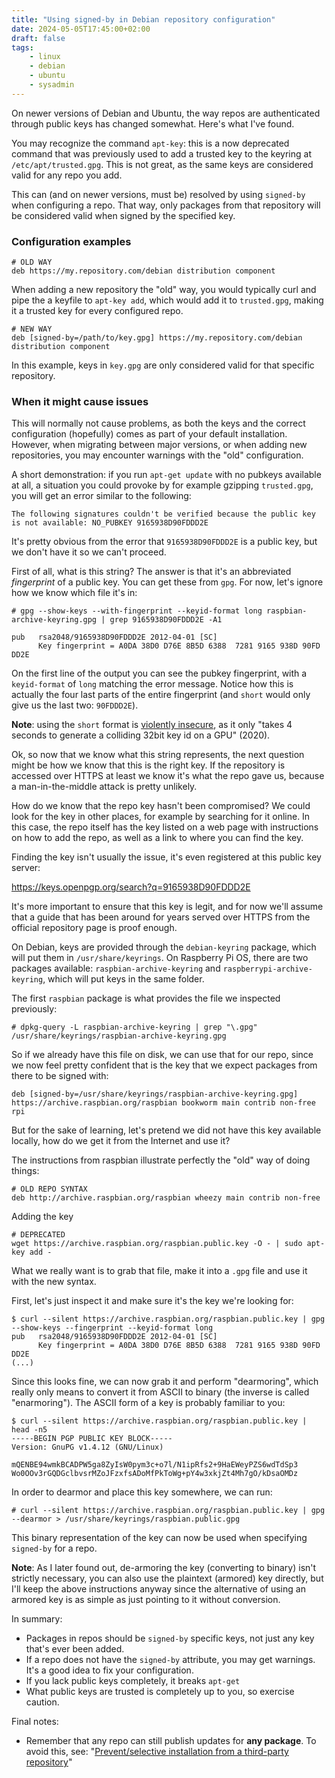 ```yaml
---
title: "Using signed-by in Debian repository configuration"
date: 2024-05-05T17:45:00+02:00
draft: false
tags:
    - linux
    - debian
    - ubuntu
    - sysadmin
---
```


On newer versions of Debian and Ubuntu, the way repos are authenticated
through public keys has changed somewhat. Here's what I've found.

You may recognize the command `apt-key`: this is a now deprecated
command that was previously used to add a trusted key to the keyring at
`/etc/apt/trusted.gpg`. This is not great, as the same keys are
considered valid for any repo you add.

This can (and on newer versions, must be) resolved by using `signed-by`
when configuring a repo. That way, only packages from that repository
will be considered valid when signed by the specified key.

### Configuration examples

```
# OLD WAY
deb https://my.repository.com/debian distribution component
```

When adding a new repository the "old" way, you would typically curl and
pipe the a keyfile to `apt-key add`, which would add it to
`trusted.gpg`, making it a trusted key for every configured repo.

```
# NEW WAY
deb [signed-by=/path/to/key.gpg] https://my.repository.com/debian distribution component
```

In this example, keys in `key.gpg` are only considered valid for that
specific repository.

### When it might cause issues

This will normally not cause problems, as both the keys and the correct
configuration (hopefully) comes as part of your default installation.
However, when migrating between major versions, or when adding new
repositories, you may encounter warnings with the "old" configuration.

A short demonstration: if you run `apt-get update` with no pubkeys
available at all, a situation you could provoke by for example gzipping
`trusted.gpg`, you will get an error similar to the following:

```
The following signatures couldn't be verified because the public key is not available: NO_PUBKEY 9165938D90FDDD2E
```

It's pretty obvious from the error that `9165938D90FDDD2E` is a public
key, but we don't have it so we can't proceed.

First of all, what is this string? The answer is that it's an
abbreviated *fingerprint* of a public key. You can get these from `gpg`.
For now, let's ignore how we know which file it's in:

```
# gpg --show-keys --with-fingerprint --keyid-format long raspbian-archive-keyring.gpg | grep 9165938D90FDDD2E -A1

pub   rsa2048/9165938D90FDDD2E 2012-04-01 [SC]
      Key fingerprint = A0DA 38D0 D76E 8B5D 6388  7281 9165 938D 90FD DD2E
```

On the first line of the output you can see the pubkey fingerprint, with
a `keyid-format` of `long` matching the error message. Notice how this
is actually the four last parts of the entire fingerprint (and `short`
would only give us the last two: `90FDDD2E`).

**Note**: using the `short` format is [violently
insecure](https://security.stackexchange.com/questions/84280/short-openpgp-key-ids-are-insecure-how-to-configure-gnupg-to-use-long-key-ids-i),
as it only "takes 4 seconds to generate a colliding 32bit key id on a
GPU" (2020).

Ok, so now that we know what this string represents, the next question
might be how we know that this is the right key. If the repository is
accessed over HTTPS at least we know it's what the repo gave us, because
a man-in-the-middle attack is pretty unlikely.

How do we know that the repo key hasn't been compromised? We could look
for the key in other places, for example by searching for it online. In
this case, the repo itself has the key listed on a web page with
instructions on how to add the repo, as well as a link to where you can
find the key.

Finding the key isn't usually the issue, it's even registered at this
public key server:

https://keys.openpgp.org/search?q=9165938D90FDDD2E

It's more important to ensure that this key is legit, and for now we'll
assume that a guide that has been around for years served over HTTPS
from the official repository page is proof enough.

On Debian, keys are provided through the `debian-keyring` package,
which will put them in `/usr/share/keyrings`. On Raspberry Pi OS, there
are two packages available: `raspbian-archive-keyring` and
`raspberrypi-archive-keyring`, which will put keys in the same folder.

The first `raspbian` package is what provides the file we inspected previously:

```
# dpkg-query -L raspbian-archive-keyring | grep "\.gpg"
/usr/share/keyrings/raspbian-archive-keyring.gpg
```

So if we already have this file on disk, we can use that for our repo,
since we now feel pretty confident that is the key that we expect
packages from there to be signed with:

```
deb [signed-by=/usr/share/keyrings/raspbian-archive-keyring.gpg] https://archive.raspbian.org/raspbian bookworm main contrib non-free rpi
```

But for the sake of learning, let's pretend we did not have this key
available locally, how do we get it from the Internet and use it?

The instructions from raspbian illustrate perfectly the "old" way of
doing things:

```
# OLD REPO SYNTAX
deb http://archive.raspbian.org/raspbian wheezy main contrib non-free
```
Adding the key
```
# DEPRECATED
wget https://archive.raspbian.org/raspbian.public.key -O - | sudo apt-key add -
```

What we really want is to grab that file, make it into a `.gpg` file and
use it with the new syntax.

First, let's just inspect it and make sure it's the key we're looking
for:

```
$ curl --silent https://archive.raspbian.org/raspbian.public.key | gpg --show-keys --fingerprint --keyid-format long
pub   rsa2048/9165938D90FDDD2E 2012-04-01 [SC]
      Key fingerprint = A0DA 38D0 D76E 8B5D 6388  7281 9165 938D 90FD DD2E
(...)
```

Since this looks fine, we can now grab it and perform "dearmoring", which really
only means to convert it from ASCII to binary (the inverse is called
"enarmoring"). The ASCII form of a key is probably familiar to you:

```
$ curl --silent https://archive.raspbian.org/raspbian.public.key | head -n5
-----BEGIN PGP PUBLIC KEY BLOCK-----
Version: GnuPG v1.4.12 (GNU/Linux)

mQENBE94wmkBCADPW5ga8ZyIsW0pym3c+o7l/N1ipRfs2+9HaEWeyPZS6wdTdSp3
Wo0OOv3rGQDGclbvsrMZoJFzxfsADoMfPkToWg+pY4w3xkjZt4Mh7gO/kDsaOMDz
```

In order to dearmor and place this key somewhere, we can run:

```
# curl --silent https://archive.raspbian.org/raspbian.public.key | gpg --dearmor > /usr/share/keyrings/raspbian.public.gpg
```

This binary representation of the key can now be used when specifying
`signed-by` for a repo.

**Note**: As I later found out, de-armoring the key (converting to
binary) isn't strictly necessary, you can also use the plaintext
(armored) key directly, but I'll keep the above instructions anyway
since the alternative of using an armored key is as simple as just
pointing to it without conversion.

In summary:

- Packages in repos should be `signed-by` specific keys, not just any
  key that's ever been added.
- If a repo does not have the `signed-by` attribute, you may get
  warnings. It's a good idea to fix your configuration.
- If you lack public keys completely, it breaks `apt-get`
- What public keys are trusted is completely up to you, so exercise
  caution.

Final notes:

- Remember that any repo can still publish updates for **any package**. To avoid this,
  see: 
  "[Prevent/selective installation from a third-party
  repository](https://wiki.debian.org/AptConfiguration#Prevent.2Fselective_installation_from_a_third-party_repository)"
